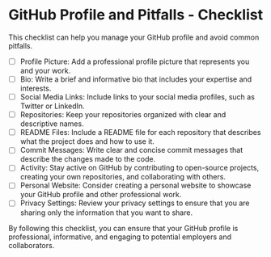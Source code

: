 # GitHub Profile and Pitfalls - Checklist

This checklist can help you manage your GitHub profile and avoid common pitfalls.

- [ ] Profile Picture: Add a professional profile picture that represents you and your work.
- [ ] Bio: Write a brief and informative bio that includes your expertise and interests.
- [ ] Social Media Links: Include links to your social media profiles, such as Twitter or LinkedIn.
- [ ] Repositories: Keep your repositories organized with clear and descriptive names.
- [ ] README Files: Include a README file for each repository that describes what the project does and how to use it.
- [ ] Commit Messages: Write clear and concise commit messages that describe the changes made to the code.
- [ ] Activity: Stay active on GitHub by contributing to open-source projects, creating your own repositories, and collaborating with others.
- [ ] Personal Website: Consider creating a personal website to showcase your GitHub profile and other professional work.
- [ ] Privacy Settings: Review your privacy settings to ensure that you are sharing only the information that you want to share.

By following this checklist, you can ensure that your GitHub profile is professional, informative, and engaging to potential employers and collaborators.


